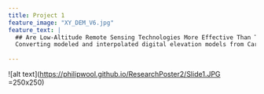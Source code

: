 ```yaml
---
title: Project 1
feature_image: "XY_DEM_V6.jpg"
feature_text: |
  ## Are Low-Altitude Remote Sensing Technologies More Effective Than Traditional Survey Techniques For Monitoring Channel Change?
  Converting modeled and interpolated digital elevation models from Cartesian to Stream-Centered coordinate systems for more accurate       assesment of efficacy.
  
---
```


![alt text](https://philipwool.github.io/ResearchPoster2/Slide1.JPG =250x250)
